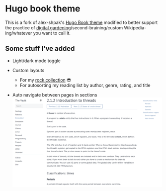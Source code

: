 # Hugo book theme

This is a fork of alex-shpak's [Hugo Book theme](https://github.com/alex-shpak/hugo-book) modified to better support the practice of [digital gardening](https://maggieappleton.com/garden-history)/second-braining/custom Wikipedia-ing/whatever you want to call it.

## Some stuff I've added
- Light/dark mode toggle
- Custom layouts
    - For my [rock collection](https://vault.garado.dev/collection/001/) 😎
    - For autosorting my reading list by author, genre, rating, and title

- Auto navigate between pages in sections
![<img: section navigation>](./assets/section_navigation.png)
